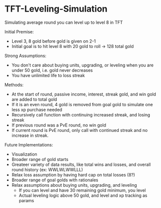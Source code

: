 # TFT-Leveling-Simulation
Simulating average round you can level up to level 8 in TFT

Initial Premise:
- Level 3, 8 gold before gold is given on 2-1
- Initial goal is to hit level 8 with 20 gold to roll -> 128 total gold

Strong Assumptions:
- You don't care about buying units, upgrading, or leveling when you are under 50 gold, i.e. gold never decreases
- You have unlimited life to loss streak

Methods:
- At the start of round, passive income, interest, streak gold, and win gold are added to total gold
- If it is an even round, 4 gold is removed from goal gold to simulate one less xp purchase needed
- Recursively call function with continuing increased streak, and losing streak
- If previous round was a PvE round, no win gold
- If current round is PvE round, only call with continued streak and no increase in streak.

Future Implementations:
- Visualization
- Broader range of gold starts
- Greateer variety of data results, like total wins and losses, and overall round history (ex: WWLWLWWLLL)
- Relax loss assumption by having hard cap on total losses (8?)
- Broader range of goal golds with rationales
- Relax assumptions about buying units, upgrading, and leveling
  - If you can level and have 30 remaining gold minimum, you level
  - Actual leveling logic above 50 gold, and level and xp tracking as params
